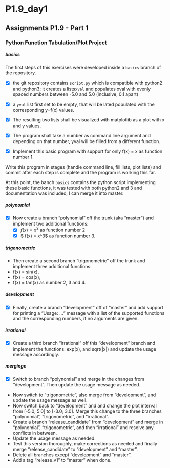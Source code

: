 # P1.9_day1
## Assignments P1.9 - Part 1
### Python Function Tabulation/Plot Project

##### basics

The first steps of this exercises were developed inside a `basics` branch of the repository.

- [x] the git repository contains `script.py` which is compatible with python2 and python3; it creates a lists`xval` and populates xval with evenly spaced numbers between -5.0 and 5.0 (inclusive, 0.1 apart) 

- [x] a `yval` list first set to be empty, that will be lated populated with the corresponding y=f(x) values. 

- [x] The resulting two lists shall be visualized with matplotlib as a plot with x and y values. 

- [x] The program shall take a number as command line argument and depending on that number, yval will be filled from a different function. 
- [x] Implement this basic program with support for only f(x) = x as function number 1. 

Write this program in stages (handle command line, fill lists, plot lists) and commit after each step is complete and the program is working this far.

At this point, the banch `basics` contains the python script implementing these basic functions, it was tested with both python2 and 3 and documentation was included, I can merge it into master.

##### polynomial

- [x] Now create a branch “polynomial” off the trunk (aka “master”) and implement two additional functions: 
  - [x] $f(x) = x^2$ as function number 2
  - [x] $ f(x) = x^3$ as function number 3. 

##### trigonometric

- Then create a second branch “trigonometric” off the trunk and implement three additional functions: 
- f(x) = sin(x), 
- f(x) = cos(x),
- f(x) = tan(x) as number 2, 3 and 4.

##### development

- [x] Finally, create a branch “development” off of “master” and add support for printing a “Usage: ...“ message with a list of the supported functions and the corresponding numbers, if no arguments are given.

##### irrational

- [x] Create a third branch “irrational” off this “development” branch and implement the functions: exp(x), and sqrt(|x|) and update the usage message accordingly.

##### mergings

- [x] Switch to branch “polynomial” and merge in the changes from “development”. Then update the usage message as needed. 
- Now switch to “trigonometric”, also merge from “development”, and update the usage message as well. 
- Now switch back to “development” and and change the plot interval from [-5.0; 5.0] to [-3.0; 3.0]. Merge this change to the three branches “polynomial”, “trigonometric”, and “irrational”.
- Create a branch “release_candidate” from “development” and merge in “polynomial”,
“trigonometric”, and then “irrational” and resolve any conflicts in between.
- Update the usage message as needed. 
- Test this version thoroughly, make corrections as needed and finally merge “release_candidate” to “development” and “master”. 
- Delete all branches except “development” and “master”. 
- Add a tag “release_v1” to “master” when done.

